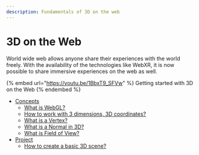 ```yaml
---
description: Fundamentals of 3D on the web
---
```


# 3D on the Web

World wide web allows anyone share their experiences with the world freely. With the availability of the technologies like WebXR, it is now possible to share immersive experiences on the web as well.

{% embed url="https://youtu.be/1BbxT9_SFVw" %}
Getting started with 3D on the Web&#x20;
{% endembed %}

* [Concepts](../a-frame/concepts.md)
  * [What is WebGL?](concepts/what-is-webgl.md)
  * [How to work with 3 dimensions, 3D coordinates?](broken-reference)
  * [What is a Vertex?](concepts/what-is-a-vertex.md)
  * [What is a Normal in 3D?](concepts/what-is-a-normal-in-3d.md)
  * [What is Field of View?](concepts/what-is-field-of-view.md)
* [Project](../../mixed-reality-using-unreal-engine/blueprints/project/)
  * [How to create a basic 3D scene?](project/how-to-create-a-basic-3d-scene.md)
